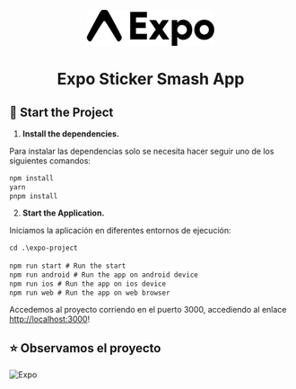 <p align="center">
  <img src="./assets/expo.svg" />
</p>
<h1 align="center">
  Expo Sticker Smash App
</h1>

## 🚀 Start the Project

1. **Install the dependencies.**

Para instalar las dependencias solo se necesita hacer seguir uno de los siguientes comandos:

```shell
npm install
yarn
pnpm install
```

2. **Start the Application.**

Iniciamos la aplicación en diferentes entornos de ejecución:

```shell
cd .\expo-project

npm run start # Run the start
npm run android # Run the app on android device
npm run ios # Run the app on ios device
npm run web # Run the app on web browser
```

Accedemos al proyecto corriendo en el puerto 3000, accediendo al enlace <http://localhost:3000>!

## ⭐ Observamos el proyecto

![Expo](https://i.pinimg.com/originals/56/85/de/5685de02bfee3c15e5597d955e8aeeae.png)
